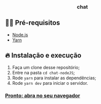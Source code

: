 
<h3 align="center">
  chat
</h3>



## ✋🏻 Pré-requisitos

- [Node.js](https://nodejs.org/en/)
- [Yarn](https://yarnpkg.com/pt-BR/docs/install)

## 🔥 Instalação e execução

1. Faça um clone desse repositório;
2. Entre na pasta `cd chat-nodeJS`;
3. Rode `yarn` para instalar as dependências;
4. Rode `yarn dev` para iniciar o servidor.

### [Pronto: abra no seu navegador](http://localhost:3000) 


